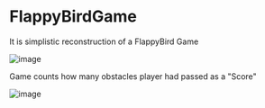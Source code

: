 # FlappyBirdGame
 It is simplistic reconstruction of a FlappyBird Game

![image](https://user-images.githubusercontent.com/116441215/228321046-a8ca7cb4-18cc-4e83-86e8-207720d1813b.png)

Game counts how many obstacles player had passed as a "Score"

![image](https://user-images.githubusercontent.com/116441215/228321225-3dfa4b9e-2046-43f7-a3b5-1beb7bd8180a.png)
